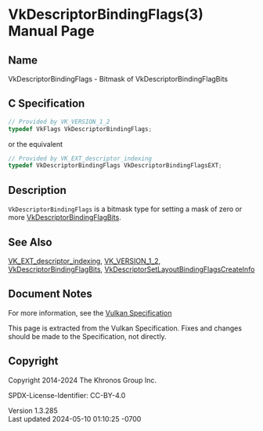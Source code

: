 # VkDescriptorBindingFlags(3) Manual Page

## Name

VkDescriptorBindingFlags - Bitmask of VkDescriptorBindingFlagBits



## <a href="#_c_specification" class="anchor"></a>C Specification

``` c
// Provided by VK_VERSION_1_2
typedef VkFlags VkDescriptorBindingFlags;
```

or the equivalent

``` c
// Provided by VK_EXT_descriptor_indexing
typedef VkDescriptorBindingFlags VkDescriptorBindingFlagsEXT;
```

## <a href="#_description" class="anchor"></a>Description

`VkDescriptorBindingFlags` is a bitmask type for setting a mask of zero
or more [VkDescriptorBindingFlagBits](https://registry.khronos.org/vulkan/specs/1.3-extensions/man/html/VkDescriptorBindingFlagBits.html).

## <a href="#_see_also" class="anchor"></a>See Also

[VK_EXT_descriptor_indexing](https://registry.khronos.org/vulkan/specs/1.3-extensions/man/html/VK_EXT_descriptor_indexing.html),
[VK_VERSION_1_2](https://registry.khronos.org/vulkan/specs/1.3-extensions/man/html/VK_VERSION_1_2.html),
[VkDescriptorBindingFlagBits](https://registry.khronos.org/vulkan/specs/1.3-extensions/man/html/VkDescriptorBindingFlagBits.html),
[VkDescriptorSetLayoutBindingFlagsCreateInfo](https://registry.khronos.org/vulkan/specs/1.3-extensions/man/html/VkDescriptorSetLayoutBindingFlagsCreateInfo.html)

## <a href="#_document_notes" class="anchor"></a>Document Notes

For more information, see the <a
href="https://registry.khronos.org/vulkan/specs/1.3-extensions/html/vkspec.html#VkDescriptorBindingFlags"
target="_blank" rel="noopener">Vulkan Specification</a>

This page is extracted from the Vulkan Specification. Fixes and changes
should be made to the Specification, not directly.

## <a href="#_copyright" class="anchor"></a>Copyright

Copyright 2014-2024 The Khronos Group Inc.

SPDX-License-Identifier: CC-BY-4.0

Version 1.3.285  
Last updated 2024-05-10 01:10:25 -0700

